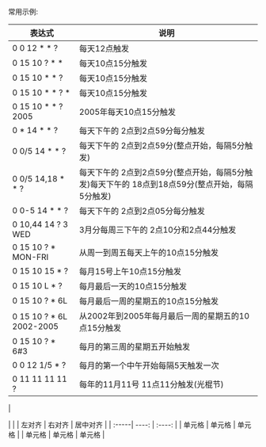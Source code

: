 常用示例:

|表达式|说明|
| ----|----|
| 0 0 12 * * ?|	每天12点触发|
| 0 15 10 ? * *|	每天10点15分触发|
| 0 15 10 * * ?|	每天10点15分触发|
| 0 15 10 * * ? *|	每天10点15分触发|
| 0 15 10 * * ? 2005|	2005年每天10点15分触发|
| 0 * 14 * * ?|	每天下午的 2点到2点59分每分触发|
| 0 0/5 14 * * ?|	每天下午的 2点到2点59分(整点开始，每隔5分触发)|
| 0 0/5 14,18 * * ?|	每天下午的 2点到2点59分(整点开始，每隔5分触发)每天下午的 18点到18点59分(整点开始，每隔5分触发)|
| 0 0-5 14 * * ?|	每天下午的 2点到2点05分每分触发|
| 0 10,44 14 ? 3 WED|	3月分每周三下午的 2点10分和2点44分触发|
| 0 15 10 ? * MON-FRI|	从周一到周五每天上午的10点15分触发|
| 0 15 10 15 * ?|	每月15号上午10点15分触发|
| 0 15 10 L * ?|	每月最后一天的10点15分触发|
| 0 15 10 ? * 6L|	每月最后一周的星期五的10点15分触发|
| 0 15 10 ? * 6L 2002-2005|	从2002年到2005年每月最后一周的星期五的10点15分触发|
| 0 15 10 ? * 6#3|	每月的第三周的星期五开始触发|
| 0 0 12 1/5 * ?|	每月的第一个中午开始每隔5天触发一次|
|  0 11 11 11 11 ?|	每年的11月11号 11点11分触发(光棍节)|

|

|
| 
| 左对齐 | 右对齐 | 居中对齐 |
| :-----| ----: | :----: |
| 单元格 | 单元格 | 单元格 |
| 单元格 | 单元格 | 单元格 |